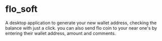 # flo_soft
A desktop application to generate your new wallet address, checking the balance with just a click. you can also send flo coin to your near one's by entering their wallet address, amount and comments.
